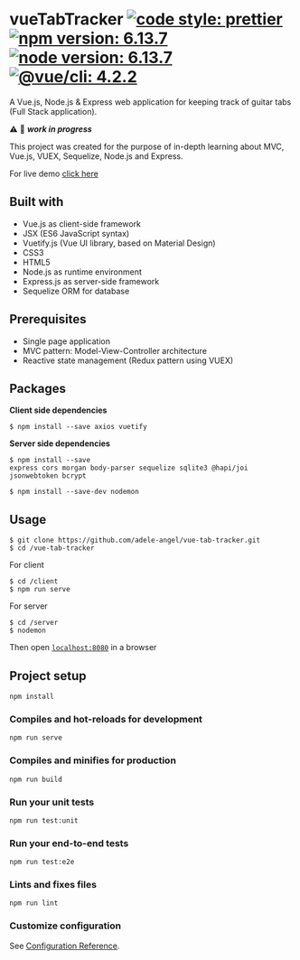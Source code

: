 # vueTabTracker [![code style: prettier](https://img.shields.io/badge/code_style-prettier-ff69b4)](https://github.com/prettier/prettier) [![npm version: 6.13.7](https://img.shields.io/badge/npm%20version-6.13.7-blue)](https://www.npmjs.com/) [![node version: 6.13.7](https://img.shields.io/badge/node%20version-13.5.0-blue)](https://nodejs.org/) [![@vue/cli: 4.2.2](https://img.shields.io/badge/@vue/cli-4.2.2-blue)](https://github.com/vuejs/vue-cli)

A Vue.js, Node.js & Express web application for keeping track of guitar tabs (Full Stack application).

:warning: :construction: _**work in progress**_

This project was created for the purpose of in-depth learning about MVC, Vue.js, VUEX, Sequelize, Node.js and Express.

For live demo [click here](https://adele-angel.github.io/vue-tab-tracker)

## Built with

- Vue.js as client-side framework
- JSX (ES6 JavaScript syntax)
- Vuetify.js (Vue UI library, based on Material Design)
- CSS3
- HTML5
- Node.js as runtime environment
- Express.js as server-side framework
- Sequelize ORM for database

## Prerequisites

- Single page application
- MVC pattern: Model-View-Controller architecture
- Reactive state management (Redux pattern using VUEX)

## Packages

**Client side dependencies**

```
$ npm install --save axios vuetify
```

**Server side dependencies**

```
$ npm install --save
express cors morgan body-parser sequelize sqlite3 @hapi/joi jsonwebtoken bcrypt
```

```
$ npm install --save-dev nodemon
```

## Usage

```
$ git clone https://github.com/adele-angel/vue-tab-tracker.git
$ cd /vue-tab-tracker
```

For client

```
$ cd /client
$ npm run serve
```

For server

```
$ cd /server
$ nodemon
```

Then open [`localhost:8080`](http://localhost:8080) in a browser

## Project setup

```
npm install
```

### Compiles and hot-reloads for development

```
npm run serve
```

### Compiles and minifies for production

```
npm run build
```

### Run your unit tests

```
npm run test:unit
```

### Run your end-to-end tests

```
npm run test:e2e
```

### Lints and fixes files

```
npm run lint
```

### Customize configuration

See [Configuration Reference](https://cli.vuejs.org/config/).
